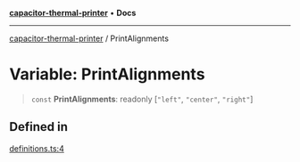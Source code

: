 [**capacitor-thermal-printer**](../README.md) • **Docs**

***

[capacitor-thermal-printer](../README.md) / PrintAlignments

# Variable: PrintAlignments

> `const` **PrintAlignments**: readonly [`"left"`, `"center"`, `"right"`]

## Defined in

[definitions.ts:4](https://github.com/Malik12tree/capacitor-thermal-printer/blob/af31b0e716868386a8424fb880f64e23e92fe16a/src/definitions.ts#L4)
